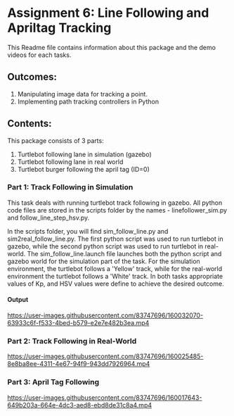 <h1>Assignment 6: Line Following and Apriltag Tracking</h1>

This Readme file contains information about this package and the demo videos for each tasks.

<h2>Outcomes:</h2>

1.  Manipulating image data for tracking a point.
2.  Implementing path tracking controllers in Python

<h2>Contents:</h2>

This package consists of 3 parts:

1. Turtlebot following lane in simulation (gazebo)
2. Turtlebot following lane in real world
3. Turtlebot burger following the april tag (ID=0)

<h3>Part 1: Track Following in Simulation</h3>

This task deals with running turtlebot track following in gazebo. All python code files are stored in the scripts folder by the names - linefollower_sim.py and follow_line_step_hsv.py.

In the scripts folder, you will find sim_follow_line.py and sim2real_follow_line.py. The first python script was used to run turtlebot in gazebo, while the second python script was used to run turtlebot in real-world. The sim_follow_line.launch file launches both the python script and gazebo world for the simulation part of the task. For the simulation environment, the turtlebot follows a 'Yellow' track, while for the real-world environment the turtlebot follows a 'White' track. In both tasks appropriate values of Kp, and HSV values were define to achieve the desired outcome.

<h4>Output</h4>

https://user-images.githubusercontent.com/83747696/160032070-63933c6f-f533-4bed-b579-e2e7e482b3ea.mp4

<h3>Part 2: Track Following in Real-World</h3>

https://user-images.githubusercontent.com/83747696/160025485-8e8ba8ee-4311-4e67-94f9-943dd7926964.mp4

<h3>Part 3: April Tag Following</h3>

https://user-images.githubusercontent.com/83747696/160017643-649b203a-664e-4dc3-aed8-ebd8de31c8a4.mp4
